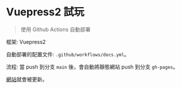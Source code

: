 # Vuepress2 試玩

> 使用 Github Actions 自動部署

框架: Vuepress2

自動部署的配置文件: `.github/workflows/docs.yml`。

流程: 當 push 到分支 `main` 後，會自動將靜態網站 push 到分支 `gh-pages`。

[網站](https://shezimanor.github.io/vuepress-test-1/)就會被更新。
